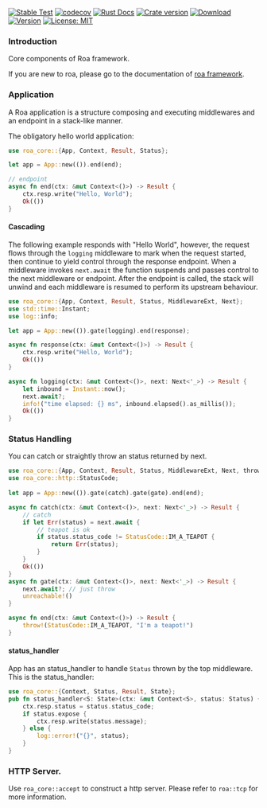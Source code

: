 [![Stable Test](https://github.com/Hexilee/roa/workflows/Stable%20Test/badge.svg)](https://github.com/Hexilee/roa/actions)
[![codecov](https://codecov.io/gh/Hexilee/roa/branch/master/graph/badge.svg)](https://codecov.io/gh/Hexilee/roa)
[![Rust Docs](https://docs.rs/roa-core/badge.svg)](https://docs.rs/roa-core)
[![Crate version](https://img.shields.io/crates/v/roa-core.svg)](https://crates.io/crates/roa-core)
[![Download](https://img.shields.io/crates/d/roa-core.svg)](https://crates.io/crates/roa-core)
[![Version](https://img.shields.io/badge/rustc-1.40+-lightgray.svg)](https://blog.rust-lang.org/2019/12/19/Rust-1.40.0.html)
[![License: MIT](https://img.shields.io/badge/License-MIT-yellow.svg)](https://github.com/Hexilee/roa/blob/master/LICENSE)

### Introduction

Core components of Roa framework.

If you are new to roa, please go to the documentation of [roa framework](https://docs.rs/roa).

### Application

A Roa application is a structure composing and executing middlewares and an endpoint in a stack-like manner.

The obligatory hello world application:

```rust
use roa_core::{App, Context, Result, Status};

let app = App::new(()).end(end);

// endpoint
async fn end(ctx: &mut Context<()>) -> Result {
    ctx.resp.write("Hello, World");
    Ok(())
}
```

#### Cascading

The following example responds with "Hello World", however, the request flows through
the `logging` middleware to mark when the request started, then continue
to yield control through the response endpoint. When a middleware invokes `next.await`
the function suspends and passes control to the next middleware or endpoint. After the endpoint is called,
the stack will unwind and each middleware is resumed to perform
its upstream behaviour.

```rust
use roa_core::{App, Context, Result, Status, MiddlewareExt, Next};
use std::time::Instant;
use log::info;

let app = App::new(()).gate(logging).end(response);

async fn response(ctx: &mut Context<()>) -> Result {
    ctx.resp.write("Hello, World");
    Ok(())
}

async fn logging(ctx: &mut Context<()>, next: Next<'_>) -> Result {
    let inbound = Instant::now();
    next.await?;
    info!("time elapsed: {} ms", inbound.elapsed().as_millis());
    Ok(())
}
```

### Status Handling

You can catch or straightly throw an status returned by next.

```rust
use roa_core::{App, Context, Result, Status, MiddlewareExt, Next, throw};
use roa_core::http::StatusCode;
        
let app = App::new(()).gate(catch).gate(gate).end(end);

async fn catch(ctx: &mut Context<()>, next: Next<'_>) -> Result {
    // catch
    if let Err(status) = next.await {
        // teapot is ok
        if status.status_code != StatusCode::IM_A_TEAPOT {
            return Err(status);
        }
    }
    Ok(())
}
async fn gate(ctx: &mut Context<()>, next: Next<'_>) -> Result {
    next.await?; // just throw
    unreachable!()
}

async fn end(ctx: &mut Context<()>) -> Result {
    throw!(StatusCode::IM_A_TEAPOT, "I'm a teapot!")
}
```

#### status_handler
App has an status_handler to handle `Status` thrown by the top middleware.
This is the status_handler:

```rust
use roa_core::{Context, Status, Result, State};
pub fn status_handler<S: State>(ctx: &mut Context<S>, status: Status) {
    ctx.resp.status = status.status_code;
    if status.expose {
        ctx.resp.write(status.message);
    } else {
        log::error!("{}", status);
    }
}
```

### HTTP Server.

Use `roa_core::accept` to construct a http server.
Please refer to `roa::tcp` for more information.